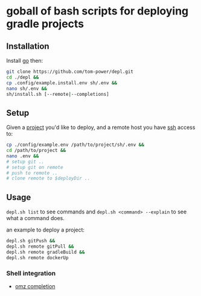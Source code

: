 # goball of bash scripts for deploying gradle projects

## Installation

Install [go](https://golang.org/) then:

```bash
git clone https://github.com/tom-power/depl.git
cd ./depl &&
cp .config/example.install.env sh/.env &&
nano sh/.env &&
sh/install.sh [--remote|--completions]
```

## Setup

Given a [project](https://github.com/tom-power/depl-example-project) you'd like to deploy, and a remote host you have [ssh](https://www.openssh.com/) access to:

```bash
cp ./config/example.env /path/to/project/sh/.env &&
cd /path/to/project &&
nano .env &&
# setup git ..
# setup git on remote
# push to remote ..
# clone remote to $deployDir ..
```

## Usage

`depl.sh list` to see commands and `depl.sh <command> --explain` to see what a command does.

an example to deploy a project:

```bash
depl.sh gitPush &&
depl.sh remote gitPull &&
depl.sh remote gradleBuild &&
depl.sh remote dockerUp
```

### Shell integration

- [omz completion](https://github.com/tom-power/depl/blob/master/config/.oh-my-zsh/custom/completions/_depl)

